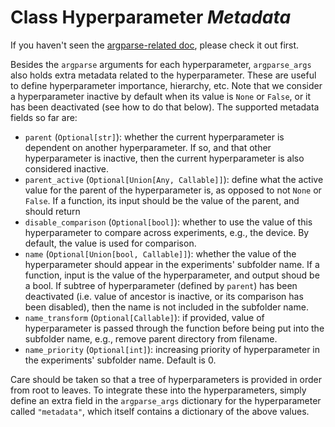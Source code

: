 # Class Hyperparameter *Metadata*

If you haven't seen the [argparse-related doc](./argparse.md), please check it out first.

Besides the `argparse` arguments for each hyperparameter, `argparse_args` also holds extra metadata related to the hyperparameter. These are useful to define hyperparameter importance, hierarchy, etc. Note that we consider a hyperparameter inactive by default when its value is `None` or `False`, or it has been deactivated (see how to do that below). The supported metadata fields so far are:

* `parent` (`Optional[str]`): whether the current hyperparameter is dependent on another hyperparameter. If so, and that other hyperparameter is inactive, then the current hyperparameter is also considered inactive.
* `parent_active` (`Optional[Union[Any, Callable]]`): define what the active value for the parent of the hyperparameter is, as opposed to not `None` or `False`. If a function, its input should be the value of the parent, and should return  
* `disable_comparison` (`Optional[bool]`): whether to use the value of this hyperparameter to compare across experiments, e.g., the device. By default, the value is used for comparison.
* `name` (`Optional[Union[bool, Callable]]`): whether the value of the hyperparameter should appear in the experiments' subfolder name. If a function, input is the value of the hyperparameter, and output shoud be a bool. If subtree of hyperparameter (defined by `parent`) has been deactivated (i.e. value of ancestor is inactive, or its comparison has been disabled), then the name is not included in the subfolder name.
* `name_transform` (`Optional[Callable]`): if provided, value of hyperparameter is passed through the function before being put into the subfolder name, e.g., remove parent directory from filename.
* `name_priority` (`Optional[int]`): increasing priority of hyperparameter in the experiments' subfolder name. Default is 0.

Care should be taken so that a tree of hyperparameters is provided in order from root to leaves. To integrate these into the hyperparameters, simply define an extra field in the `argparse_args` dictionary for the hyperparameter called `"metadata"`, which itself contains a dictionary of the above values.